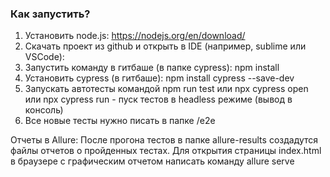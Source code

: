 ### Как запустить?

1. Установить node.js: https://nodejs.org/en/download/
2. Скачать проект из github и открыть в IDE (например, sublime или VSCode):
3. Запустить команду в гитбаше (в папке cypress): npm install
4. Установить cypress (в гитбаше): npm install cypress --save-dev
5. Запускать автотесты командой npm run test или npx cypress open или npx cypress run - пуск тестов в headless режиме (вывод в консоль)
6. Все новые тесты нужно писать в папке /e2e

Отчеты в Allure:
После прогона тестов в папке allure-results создадутся файлы отчетов о пройденных тестах. Для открытия страницы index.html в браузере с графическим отчетом написать команду allure serve

